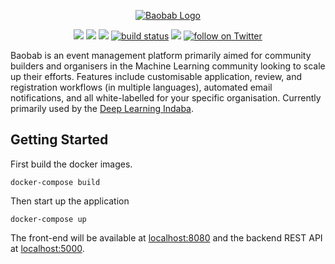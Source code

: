 <p align="center"><a href="https://www.deeplearningindaba.com" target="_blank" rel="noopener noreferrer"><img src="https://github.com/deep-learning-indaba/Baobab/raw/develop/baobab_logo_small.png" alt="Baobab Logo"></a></p>

<p align="center">
    <a href="http://makeapullrequest.com" target="_blank" rel="noopener noreferrer" alt="PRs Welcome">
        <img src="https://img.shields.io/badge/PRs-welcome-brightgreen.svg?style=flat-square" /></a>
    <a href="https://github.com/deep-learning-indaba/Baobab/graphs/contributors" alt="Contributors">
        <img src="https://img.shields.io/github/contributors/deep-learning-indaba/Baobab" /></a>
    <a href="https://github.com/deep-learning-indaba/Baobab/pulse" alt="Activity">
        <img src="https://img.shields.io/github/commit-activity/y/deep-learning-indaba/Baobab" /></a>
    <a href="https://circleci.com/gh/deep-learning-indaba/Baobab/tree/master">
        <img src="https://img.shields.io/circleci/project/github/deep-learning-indaba/Baobab/master" alt="build status"></a>
    <a href="https://join.slack.com/t/baobab-space/shared_invite/enQtOTc1MzUzNjAyODY0LTM2YmJiOTRiNWEyZWRjMjY5ZmNlYTNjY2Y3ODA4MjZjNDljZTFkZWU3YjU5OTk1MTI5MDQwYzI4YzQ0YjFiYzQ" alt="join slack">
        <img src="https://img.shields.io/badge/slack-join_chat-white.svg?logo=slack&style=social" /></a>
    <a href="https://twitter.com/intent/follow?screen_name=DeepIndaba">
        <img src="https://img.shields.io/twitter/follow/DeepIndaba?style=social&logo=twitter" alt="follow on Twitter"></a>
</p>

Baobab is an event management platform primarily aimed for community builders and organisers in the Machine Learning community looking to scale up their efforts. Features include customisable application, review, and registration workflows (in multiple languages), automated email notifications, and all white-labelled for your specific organisation. Currently primarily used by the [Deep Learning Indaba](https://deeplearningindaba.com/).

## Getting Started

First build the docker images.

```console
docker-compose build
```

Then start up the application

```console
docker-compose up
```

The front-end will be available at [localhost:8080](http://localhost:8080) and the backend REST API at [localhost:5000](http://localhost:5000).
